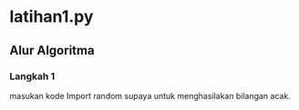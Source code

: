 # latihan1.py
## Alur Algoritma

### Langkah 1
masukan kode Import random supaya untuk menghasilakan bilangan acak.